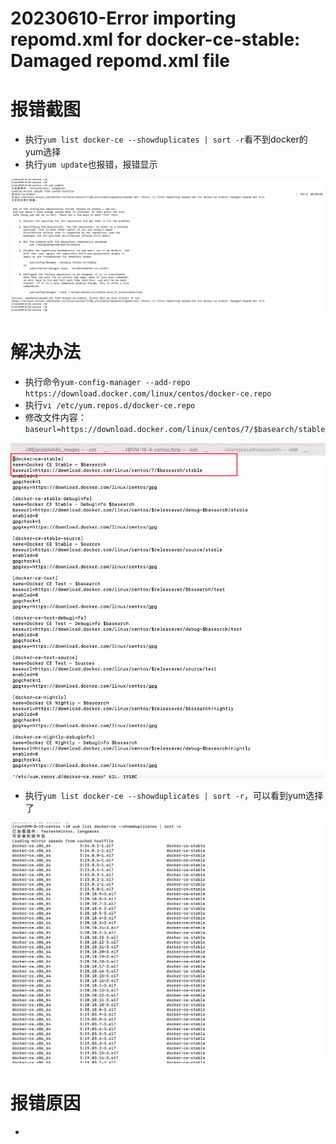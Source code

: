 # 20230610-Error importing repomd.xml for docker-ce-stable: Damaged repomd.xml file

# 报错截图

- 执行`yum list docker-ce --showduplicates | sort -r`看不到docker的yum选择
- 执行`yum update`也报错，报错显示

![image-20230610131802301](images/image-20230610131802301.png)

# 解决办法

- 执行命令`yum-config-manager --add-repo https://download.docker.com/linux/centos/docker-ce.repo`
- 执行`vi /etc/yum.repos.d/docker-ce.repo`
- 修改文件内容：`baseurl=https://download.docker.com/linux/centos/7/$basearch/stable `

![image-20230610131618596](images/image-20230610131618596.png)

- 执行`yum list docker-ce --showduplicates | sort -r`，可以看到yum选择了

![image-20230610131707051](images/image-20230610131707051.png)

# 报错原因

- 